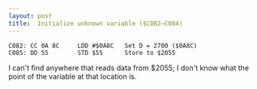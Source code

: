 ```yaml
---
layout: post
title:  Initialize unknown variable ($C082—C084)
---
```


```
C082: CC 0A 8C     LDD #$0A8C   Set D = 2700 ($0A8C)
C085: DD 55        STD $55      Store to $2055
```

I can't find anywhere that reads data from $2055; I don't know what the point of the variable at that location is.
